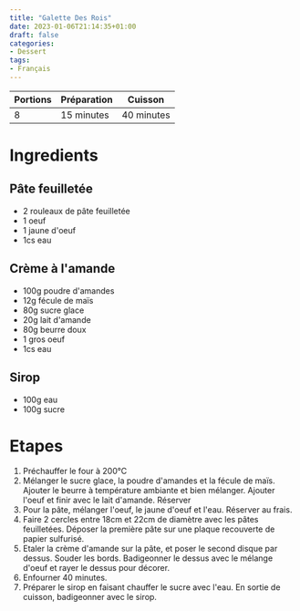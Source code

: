 ```yaml
---
title: "Galette Des Rois"
date: 2023-01-06T21:14:35+01:00
draft: false
categories:
- Dessert
tags:
- Français
---
```


| Portions | Préparation | Cuisson    |
|----------|-------------|------------|
| 8        | 15 minutes  | 40 minutes |

# Ingredients

## Pâte feuilletée

- 2 rouleaux de pâte feuilletée
- 1 oeuf
- 1 jaune d'oeuf
- 1cs eau

## Crème à l'amande

- 100g poudre d'amandes
- 12g fécule de maïs
- 80g sucre glace
- 20g lait d'amande
- 80g beurre doux
- 1 gros oeuf
- 1cs eau

## Sirop

- 100g eau
- 100g sucre

# Etapes

1) Préchauffer le four à 200°C
2) Mélanger le sucre glace, la poudre d'amandes et la fécule de maïs. Ajouter le beurre à température ambiante et bien mélanger. Ajouter l'oeuf et finir avec le lait d'amande. Réserver
3) Pour la pâte, mélanger l'oeuf, le jaune d'oeuf et l'eau. Réserver au frais.
4) Faire 2 cercles entre 18cm et 22cm de diamètre avec les pâtes feuilletées. Déposer la première pâte sur une plaque recouverte de papier sulfurisé.
5) Etaler la crème d'amande sur la pâte, et poser le second disque par dessus. Souder les bords. Badigeonner le dessus avec le mélange d'oeuf et rayer le dessus pour décorer.
6) Enfourner 40 minutes.
7) Préparer le sirop en faisant chauffer le sucre avec l'eau. En sortie de cuisson, badigeonner avec le sirop.
